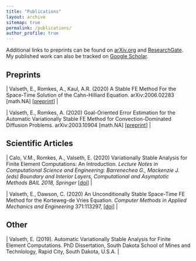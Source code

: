 ```yaml
---
title: "Publications"
layout: archive
sitemap: true
permalink: /publications/
author_profile: true
---
```


Additional links to preprints can be found on [arXiv.org](https://arxiv.org/search/?query=eirik+valseth&searchtype=author&abstracts=show&order=-announced_date_first&size=50) and [ResearchGate](https://www.researchgate.net/profile/Eirik_Valseth).
My published work can also be tracked on [Google Scholar](https://scholar.google.com/citations?user=U-GhD5IAAAAJ&hl=en).

## Preprints

| Valseth, E., Romkes, A., Kaul, A.R. (2020) A Stable FE Method For the Space-Time Solution of the Cahn-Hilliard Equation. arXiv:2006.02283 [math.NA]  [[preprint](https://arxiv.org/abs/2006.02283)] |

| Valseth, E., Romkes, A. (2020) Goal-Oriented Error Estimation for the Automatic Variationally Stable FE Method for Convection-Dominated Diffusion Problems. arXiv:2003.10904 [math.NA]  [[preprint](https://arxiv.org/abs/2003.10904)] |

## Scientific Articles

| Calo, V.M., Romkes, A., Valseth, E.  (2020) Variationally Stable Analysis for Finite Element Computations: An Introduction. _Lecture Notes in Computational Science and Engineering: Barrenechea G., Mackenzie J. (eds) Boundary and Interior Layers, Computational and Asymptotic Methods BAIL 2018, Springer_ [[doi](https://doi.org/10.1007/978-3-030-41800-7)] |

| Valseth, E., Dawson, C. (2020) An Unconditionally Stable Space-Time FE Method for the Korteweg-de Vries Equation. _Computer Methods in Applied Mechanics and Engineering_ 371:113297, [[doi](https://doi.org/10.1016/j.cma.2020.113297)] |



## Other

| Valseth, E. (2019). Automatic Variationally Stable Analysis for Finite Element Computations. PhD Dissertation, South Dakota School of Mines and Technlology, Rapid City, South Dakota, U.S.A. |
